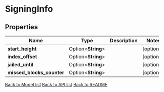 # SigningInfo

## Properties

Name | Type | Description | Notes
------------ | ------------- | ------------- | -------------
**start_height** | Option<**String**> |  | [optional]
**index_offset** | Option<**String**> |  | [optional]
**jailed_until** | Option<**String**> |  | [optional]
**missed_blocks_counter** | Option<**String**> |  | [optional]

[Back to Model list](../README.md#documentation-for-models) [Back to API list](../README.md#documentation-for-api-endpoints) [Back to README](../README.md)


